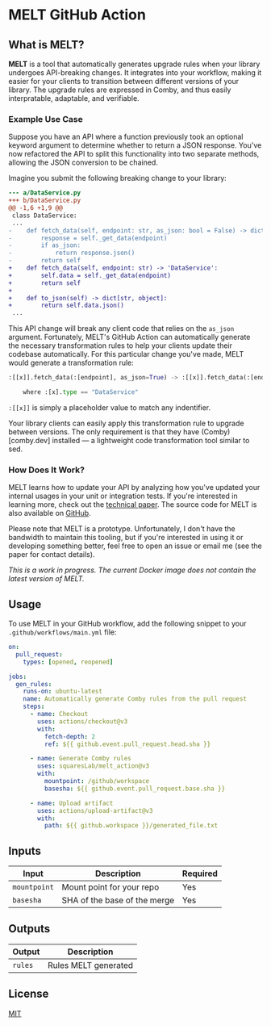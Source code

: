 # MELT GitHub Action

## What is MELT?

**MELT** is a tool that automatically generates upgrade rules when your library undergoes API-breaking changes. 
It integrates into your workflow, making it easier for your clients to transition between different versions of your library.
The upgrade rules are expressed in Comby, and thus easily interpratable, adaptable, and verifiable.

### Example Use Case

Suppose you have an API where a function previously took an optional keyword argument to determine whether to return a JSON response. 
You've now refactored the API to split this functionality into two separate methods, allowing the JSON conversion to be chained.

Imagine you submit the following breaking change to your library:

```diff
--- a/DataService.py
+++ b/DataService.py
@@ -1,6 +1,9 @@
 class DataService:
 ...
-    def fetch_data(self, endpoint: str, as_json: bool = False) -> dict[str, object] | DataService:
-        response = self._get_data(endpoint)
-        if as_json:
-            return response.json()
-        return self
+    def fetch_data(self, endpoint: str) -> 'DataService':
+        self.data = self._get_data(endpoint)
+        return self
+
+    def to_json(self) -> dict[str, object]:
+        return self.data.json()
 ...

```

This API change will break any client code that relies on the `as_json` argument. 
Fortunately, MELT's GitHub Action can automatically generate the necessary transformation rules to help your clients update their codebase automatically. 
For this particular change you've made, MELT would generate a transformation rule:

```python
:[[x]].fetch_data(:[endpoint], as_json=True) -> :[[x]].fetch_data(:[endpoint]).to_json()

    where :[x].type == "DataService"
```
`:[[x]]` is simply a placeholder value to match any indentifier.

Your library clients can easily apply this transformation rule to upgrade between versions. 
The only requirement is that they have (Comby)[comby.dev] installed — a lightweight code transformation tool similar to sed.

### How Does It Work?

MELT learns how to update your API by analyzing how you've updated your internal usages in your unit or integration tests. If you're interested in learning more, check out the [technical paper](https://arxiv.org/abs/2308.14687v2). The source code for MELT is also available on [GitHub](https://github.com/squaresLab/melt).


Please note that MELT is a prototype. Unfortunately, I don't have the bandwidth to maintain this tooling, but if you're interested in using it or developing something better, feel free to open an issue or email me (see the paper for contact details).

*This is a work in progress. The current Docker image does not contain the latest version of MELT.*

## Usage

To use MELT in your GitHub workflow, add the following snippet to your `.github/workflows/main.yml` file:

```yaml
on:
  pull_request:
    types: [opened, reopened]

jobs:
  gen_rules:
    runs-on: ubuntu-latest
    name: Automatically generate Comby rules from the pull request
    steps:
      - name: Checkout
        uses: actions/checkout@v3
        with:
          fetch-depth: 2
          ref: ${{ github.event.pull_request.head.sha }}

      - name: Generate Comby rules
        uses: squaresLab/melt_action@v3
        with:
          mountpoint: /github/workspace
          basesha: ${{ github.event.pull_request.base.sha }}

      - name: Upload artifact
        uses: actions/upload-artifact@v3
        with:
          path: ${{ github.workspace }}/generated_file.txt
```

## Inputs

| Input       | Description                         | Required |
|-------------|-------------------------------------|----------|
| `mountpoint` | Mount point for your repo           | Yes      |
| `basesha`    | SHA of the base of the merge        | Yes      |

## Outputs

| Output | Description                |
|--------|----------------------------|
| `rules`  | Rules MELT generated       |

## License

[MIT](LICENSE)
